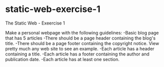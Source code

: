 # static-web-exercise-1

The Static Web - Exeercise 1

Make a personal webpage with the following guidelines:
-Basic blog page that has 5 articles
-There should be a page header containing the blog's title.
-There should be a page footer containing the copyright notice. View pretty much any web site to see an example.
-Each article has a header containing a title.
-Each article has a footer containing the author and publication date.
-Each article has at least one section.
